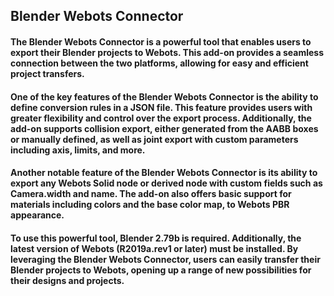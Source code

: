 ## Blender Webots Connector

#### The Blender Webots Connector is a powerful tool that enables users to export their Blender projects to Webots. This add-on provides a seamless connection between the two platforms, allowing for easy and efficient project transfers.

#### One of the key features of the Blender Webots Connector is the ability to define conversion rules in a JSON file. This feature provides users with greater flexibility and control over the export process. Additionally, the add-on supports collision export, either generated from the AABB boxes or manually defined, as well as joint export with custom parameters including axis, limits, and more.

#### Another notable feature of the Blender Webots Connector is its ability to export any Webots Solid node or derived node with custom fields such as Camera.width and name. The add-on also offers basic support for materials including colors and the base color map, to Webots PBR appearance.

#### To use this powerful tool, Blender 2.79b is required. Additionally, the latest version of Webots (R2019a.rev1 or later) must be installed. By leveraging the Blender Webots Connector, users can easily transfer their Blender projects to Webots, opening up a range of new possibilities for their designs and projects.
